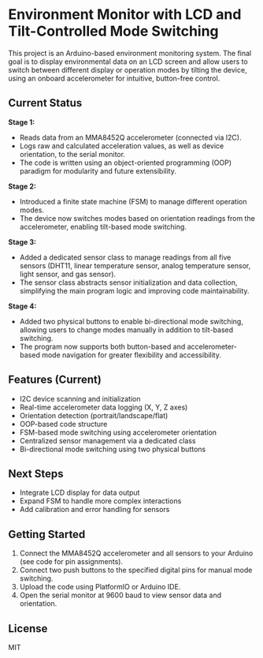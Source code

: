# Environment Monitor with LCD and Tilt-Controlled Mode Switching

This project is an Arduino-based environment monitoring system. The final goal is to display environmental data on an LCD screen and allow users to switch between different display or operation modes by tilting the device, using an onboard accelerometer for intuitive, button-free control.

## Current Status

**Stage 1:**  
- Reads data from an MMA8452Q accelerometer (connected via I2C).
- Logs raw and calculated acceleration values, as well as device orientation, to the serial monitor.
- The code is written using an object-oriented programming (OOP) paradigm for modularity and future extensibility.

**Stage 2:**  
- Introduced a finite state machine (FSM) to manage different operation modes.
- The device now switches modes based on orientation readings from the accelerometer, enabling tilt-based mode switching.

**Stage 3:**  
- Added a dedicated sensor class to manage readings from all five sensors (DHT11, linear temperature sensor, analog temperature sensor, light sensor, and gas sensor).
- The sensor class abstracts sensor initialization and data collection, simplifying the main program logic and improving code maintainability.

**Stage 4:**
- Added two physical buttons to enable bi-directional mode switching, allowing users to change modes manually in addition to tilt-based switching.
- The program now supports both button-based and accelerometer-based mode navigation for greater flexibility and accessibility.

## Features (Current)

- I2C device scanning and initialization
- Real-time accelerometer data logging (X, Y, Z axes)
- Orientation detection (portrait/landscape/flat)
- OOP-based code structure
- FSM-based mode switching using accelerometer orientation
- Centralized sensor management via a dedicated class
- Bi-directional mode switching using two physical buttons

## Next Steps

- Integrate LCD display for data output
- Expand FSM to handle more complex interactions
- Add calibration and error handling for sensors

## Getting Started

1. Connect the MMA8452Q accelerometer and all sensors to your Arduino (see code for pin assignments).
2. Connect two push buttons to the specified digital pins for manual mode switching.
3. Upload the code using PlatformIO or Arduino IDE.
4. Open the serial monitor at 9600 baud to view sensor data and orientation.

## License

MIT